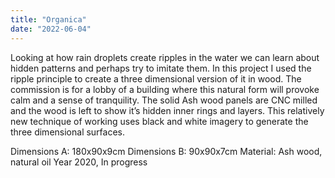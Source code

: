 ```yaml
---
title: "Organica"
date: "2022-06-04"
---
```


Looking at how rain droplets create ripples in the water we can learn about hidden patterns and perhaps try to imitate them. In this project I used the ripple principle to create a three dimensional version of it in wood. The commission is for a lobby of a building where this natural form will provoke calm and a sense of tranquility. The solid Ash wood panels are CNC milled and the wood is left to show it’s hidden inner rings and layers. This relatively new technique of working uses black and white imagery to generate the three dimensional surfaces.

Dimensions A: 180x90x9cm
Dimensions B: 90x90x7cm
Material: Ash wood, natural oil
Year 2020, In progress
